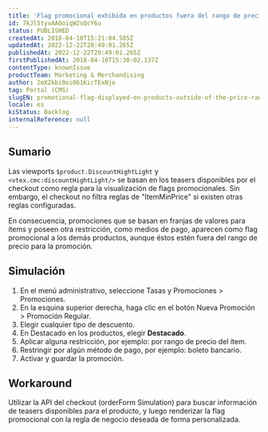```yaml
---
title: 'Flag promocional exhibida en productos fuera del rango de precios'
id: 7kJl5tyxAAOoiqW2sQcY6u
status: PUBLISHED
createdAt: 2018-04-10T15:21:04.585Z
updatedAt: 2022-12-22T20:49:01.265Z
publishedAt: 2022-12-22T20:49:01.265Z
firstPublishedAt: 2018-04-10T15:30:02.137Z
contentType: knownIssue
productTeam: Marketing & Merchandising
author: 2mXZkbi0oi061KicTExNjo
tag: Portal (CMS)
slugEN: promotional-flag-displayed-on-products-outside-of-the-price-range
locale: es
kiStatus: Backlog
internalReference: null
---
```


## Sumario

Las viewports `$product.DiscountHightLight` y `<vtex.cmc:discountHightLight/>` se basan en los teasers disponibles por el checkout como regla para la visualización de flags promocionales. Sin embargo, el checkout no filtra reglas de "ItemMinPrice" si existen otras reglas configuradas.

En consecuencia, promociones que se basan en franjas de valores para ítems y poseen otra restricción, como medios de pago, aparecen como flag promocional a los demás productos, aunque éstos estén fuera del rango de precio para la promoción.

## Simulación

1. En el menú administrativo, seleccione Tasas y Promociones > Promociones.
2. En la esquina superior derecha, haga clic en el botón Nueva Promoción > Promoción Regular.
3. Elegir cualquier tipo de descuento.
4. En Destacado en los productos, elegir __Destacado__.
5. Aplicar alguna restricción, por ejemplo: por rango de precio del ítem.
6. Restringir por algún método de pago, por ejemplo: boleto bancario.
7. Activar y guardar la promoción.

## Workaround

Utilizar la API del checkout (orderForm Simulation) para buscar información de teasers disponibles para el producto, y luego renderizar la flag promocional con la regla de negocio deseada de forma personalizada.

